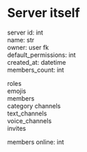 # Server itself
server id: int  
name: str  
owner: user fk  
default_permissions: int  
created_at: datetime  
members_count: int  

roles  
emojis  
members  
category channels  
text_channels  
voice_channels  
invites  

members online: int  